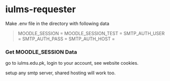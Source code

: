 # iulms-requester

Make .env file in the directory with following data

> MOODLE_SESSION =
> MOODLE_SESSION_TEST =
> SMTP_AUTH_USER =
> SMTP_AUTH_PASS =
> SMTP_AUTH_HOST =

### Get MOODLE_SESSION Data

go to iulms.edu.pk, login to your account, see website cookies.

setup any smtp server, shared hosting will work too.
